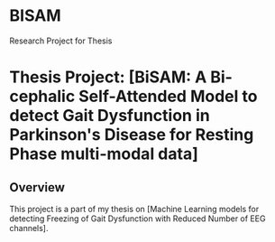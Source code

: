 # BISAM
Research Project for Thesis
# Thesis Project: [BiSAM: A Bi-cephalic Self-Attended Model to detect Gait Dysfunction in Parkinson's Disease for Resting Phase multi-modal data]

## Overview
This project is a part of my thesis on [Machine Learning models for detecting Freezing of Gait Dysfunction with Reduced Number of EEG channels].
